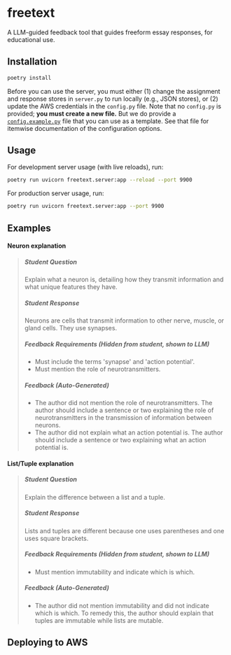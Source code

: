 # freetext

A LLM-guided feedback tool that guides freeform essay responses, for educational use.

## Installation

```bash
poetry install
```

Before you can use the server, you must either (1) change the assignment and response stores in `server.py` to run locally (e.g., JSON stores), or (2) update the AWS credentials in the `config.py` file. Note that no `config.py` is provided; **you must create a new file.** But we do provide a [`config.example.py`](config.example.py) file that you can use as a template. See that file for itemwise documentation of the configuration options.

## Usage

For development server usage (with live reloads), run:

```bash
poetry run uvicorn freetext.server:app --reload --port 9900
```

For production server usage, run:

```bash
poetry run uvicorn freetext.server:app --port 9900
```

## Examples

#### Neuron explanation

> ##### Student Question
>
> Explain what a neuron is, detailing how they transmit information and what unique features they have.
>
> ##### Student Response
>
> Neurons are cells that transmit information to other nerve, muscle, or gland cells. They use synapses.
>
> ##### Feedback Requirements (Hidden from student, shown to LLM)
>
> -   Must include the terms 'synapse' and 'action potential'.
> -   Must mention the role of neurotransmitters.
>
> ##### Feedback (Auto-Generated)
>
> -   The author did not mention the role of neurotransmitters. The author should include a sentence or two explaining the role of neurotransmitters in the transmission of information between neurons.
> -   The author did not explain what an action potential is. The author should include a sentence or two explaining what an action potential is.

#### List/Tuple explanation

> ##### Student Question
>
> Explain the difference between a list and a tuple.
>
> ##### Student Response
>
> Lists and tuples are different because one uses parentheses and one uses square brackets.
>
> ##### Feedback Requirements (Hidden from student, shown to LLM)
>
> -   Must mention immutability and indicate which is which.
>
> ##### Feedback (Auto-Generated)
>
> -   The author did not mention immutability and did not indicate which is which. To remedy this, the author should explain that tuples are immutable while lists are mutable.

## Deploying to AWS
